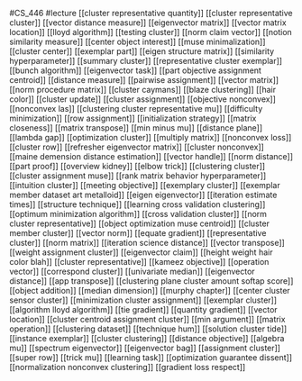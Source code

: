 #CS_446
#lecture
[[cluster representative quantity]]
[[cluster representative cluster]]
[[vector distance measure]]
[[eigenvector matrix]]
[[vector matrix location]]
[[lloyd algorithm]]
[[testing cluster]]
[[norm claim vector]]
[[notion similarity measure]]
[[center object interest]]
[[muse minimalization]]
[[cluster center]]
[[exemplar part]]
[[eigen structure matrix]]
[[similarity hyperparameter]]
[[summary cluster]]
[[representative cluster exemplar]]
[[bunch algorithm]]
[[eigenvector task]]
[[part objective assignment centroid]]
[[distance measure]]
[[pairwise assignment]]
[[vector matrix]]
[[norm procedure matrix]]
[[cluster caymans]]
[[blaze clustering]]
[[hair color]]
[[cluster update]]
[[cluster assignment]]
[[objective nonconvex]]
[[nonconvex las]]
[[clustering cluster representative mu]]
[[difficulty minimization]]
[[row assignment]]
[[initialization strategy]]
[[matrix closeness]]
[[matrix transpose]]
[[min minus mu]]
[[distance plane]]
[[lambda gap]]
[[optimization cluster]]
[[multiply matrix]]
[[nonconvex loss]]
[[cluster row]]
[[refresher eigenvector matrix]]
[[cluster nonconvex]]
[[maine demension distance estimation]]
[[vector handle]]
[[norm distance]]
[[part proof]]
[[overview kidney]]
[[elbow trick]]
[[clustering cluster]]
[[cluster assignment muse]]
[[rank matrix behavior hyperparameter]]
[[intuition cluster]]
[[meeting objective]]
[[exemplary cluster]]
[[exemplar member dataset art metalloid]]
[[eigen eigenvector]]
[[iteration estimate times]]
[[structure technique]]
[[learning cross validation clustering]]
[[optimum minimization algorithm]]
[[cross validation cluster]]
[[norm cluster representative]]
[[object optimization muse centroid]]
[[cluster member cluster]]
[[vector norm]]
[[equate gradient]]
[[representative cluster]]
[[norm matrix]]
[[iteration science distance]]
[[vector transpose]]
[[weight assignment cluster]]
[[eigenvector claim]]
[[height weight hair color blah]]
[[cluster representative]]
[[kameez objective]]
[[operation vector]]
[[correspond cluster]]
[[univariate median]]
[[eigenvector distance]]
[[app transpose]]
[[clustering plane cluster amount softap score]]
[[object addition]]
[[median dimension]]
[[murphy chapter]]
[[center cluster sensor cluster]]
[[minimization cluster assignment]]
[[exemplar cluster]]
[[algorithm lloyd algorithm]]
[[tie gradient]]
[[quantity gradient]]
[[vector location]]
[[cluster centroid assignment cluster]]
[[min argument]]
[[matrix operation]]
[[clustering dataset]]
[[technique hum]]
[[solution cluster tide]]
[[instance exemplar]]
[[cluster clustering]]
[[distance objective]]
[[algebra mu]]
[[spectrum eigenvector]]
[[eigenvector bag]]
[[assignment cluster]]
[[super row]]
[[trick mu]]
[[learning task]]
[[optimization guarantee dissent]]
[[normalization nonconvex clustering]]
[[gradient loss respect]]

